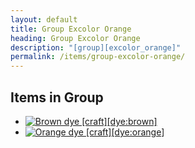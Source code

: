 ```yaml
---
layout: default
title: Group Excolor Orange
heading: Group Excolor Orange
description: "[group][excolor_orange]"
permalink: /items/group-excolor-orange/
---
```



## Items in Group

<ul class="list-items">
    <li><a href="{{site.baseurl}}/items/dye-brown/"><img src="{{site.baseurl}}/assets/img/items/textures/dye_brown.png" data-toggle="tooltip" title="Brown dye [craft][dye:brown]"></a></li>
    <li><a href="{{site.baseurl}}/items/dye-orange/"><img src="{{site.baseurl}}/assets/img/items/textures/dye_orange.png" data-toggle="tooltip" title="Orange dye [craft][dye:orange]"></a></li>
</ul>
